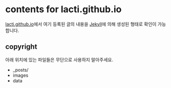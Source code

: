 # contents for lacti.github.io

[lacti.github.io](https://lacti.github.com/)에서 여기 등록된 글의 내용을 [Jekyll](https://github.com/mojombo/jekyll)에 의해 생성된 형태로 확인이 가능합니다.

## copyright

아래 위치에 있는 파일들은 무단으로 사용하지 말아주세요.

* _posts/
* images
* data
